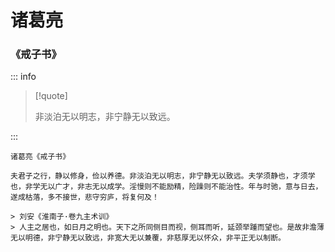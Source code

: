 # 诸葛亮

### 《戒子书》

::: info

> [!quote]
>
> 非淡泊无以明志，非宁静无以致远。

:::

```
诸葛亮《戒子书》

夫君子之行，静以修身，俭以养德。非淡泊无以明志，非宁静无以致远。夫学须静也，才须学也，非学无以广才，非志无以成学。淫慢则不能励精，险躁则不能治性。年与时驰，意与日去，遂成枯落，多不接世，悲守穷庐，将复何及！

> 刘安《淮南子·卷九主术训》
> 人主之居也，如日月之明也。天下之所同侧目而视，侧耳而听，延颈举踵而望也。是故非澹薄无以明德，非宁静无以致远，非宽大无以兼覆，非慈厚无以怀众，非平正无以制断。
```
